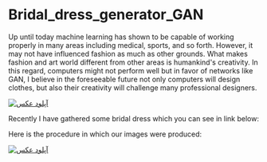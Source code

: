 # Bridal_dress_generator_GAN

Up until today machine learning has shown to be capable of working properly in many areas including medical, sports, and so forth. However, it may not have influenced fashion as much as other grounds. What makes fashion and art world different from other areas is humankind's creativity. In this regard, computers might not perform well but in favor of networks like GAN, I believe in the foreseeable future not only computers will design clothes, but also their creativity will challenge many professional designers.

<a href="http://uupload.ir/" target="_blank"><img src="http://uupload.ir/files/awtt_generative-adversarial-networks-framework.png" border="0" alt="آپلود عکس" /></a>

Recently I have gathered some bridal dress which you can see in link below:


Here is the procedure in which our images were produced:






<a href="http://uupload.ir/" target="_blank"><img src="http://uupload.ir/files/3pcu_ezgif.com-gif-maker_(2).gif" border="0" alt="آپلود عکس" /></a>


